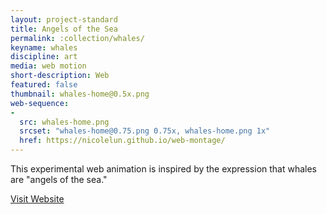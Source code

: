 ```yaml
---
layout: project-standard
title: Angels of the Sea
permalink: :collection/whales/
keyname: whales
discipline: art
media: web motion
short-description: Web
featured: false
thumbnail: whales-home@0.5x.png
web-sequence: 
- 
  src: whales-home.png
  srcset: "whales-home@0.75.png 0.75x, whales-home.png 1x"
  href: https://nicolelun.github.io/web-montage/
---
```


This experimental web animation is inspired by the expression that whales are "angels of the sea."

<a class="learn-more" href="https://nicolelun.github.io/web-montage/" target="_blank">Visit Website<span class="lg-right-arrow"></span></a> 
